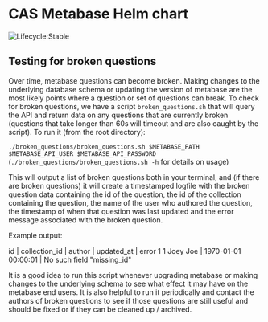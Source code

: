 # CAS Metabase Helm chart

![Lifecycle:Stable](https://img.shields.io/badge/Lifecycle-Stable-97ca00)

## Testing for broken questions

Over time, metabase questions can become broken. Making changes to the underlying database schema or updating the version of metabase are the most likely points where a question or set of questions can break. To check for broken questions, we have a script `broken_questions.sh` that will query the API and return data on any questions that are currently broken (questions that take longer than 60s will timeout and are also caught by the script).
To run it (from the root directory):

`./broken_questions/broken_questions.sh $METABASE_PATH $METABASE_API_USER $METABASE_API_PASSWORD`
(`./broken_questions/broken_questions.sh -h` for details on usage)

This will output a list of broken questions both in your terminal, and (if there are broken questions) it will create a timestamped logfile with the broken question data containing the id of the question, the id of the collection containing the question, the name of the user who authored the question, the timestamp of when that question was last updated and the error message associated with the broken question.

Example output:

id | collection_id |   author  |    updated_at       |         error
1          1          Joey Joe | 1970-01-01 00:00:01 | No such field "missing_id"

It is a good idea to run this script whenever upgrading metabase or making changes to the underlying schema to see what effect it may have on the metabase end users. It is also helpful to run it periodically and contact the authors of broken questions to see if those questions are still useful and should be fixed or if they can be cleaned up / archived.
